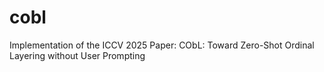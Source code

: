 # cobl
Implementation of the ICCV 2025 Paper: CObL: Toward Zero-Shot Ordinal Layering without User Prompting
